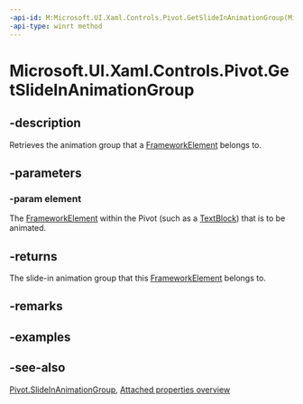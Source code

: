 ```yaml
---
-api-id: M:Microsoft.UI.Xaml.Controls.Pivot.GetSlideInAnimationGroup(Microsoft.UI.Xaml.FrameworkElement)
-api-type: winrt method
---
```


<!-- Method syntax
public Windows.UI.Xaml.Controls.PivotSlideInAnimationGroup GetSlideInAnimationGroup(Windows.UI.Xaml.FrameworkElement element)
-->

# Microsoft.UI.Xaml.Controls.Pivot.GetSlideInAnimationGroup

## -description
Retrieves the animation group that a [FrameworkElement](../microsoft.ui.xaml/frameworkelement.md) belongs to.

## -parameters
### -param element
The [FrameworkElement](../microsoft.ui.xaml/frameworkelement.md) within the Pivot (such as a [TextBlock](richtextblock.md)) that is to be animated.

## -returns
The slide-in animation group that this [FrameworkElement](../microsoft.ui.xaml/frameworkelement.md) belongs to.

## -remarks

## -examples

## -see-also

[Pivot.SlideInAnimationGroup](pivot_slideinanimationgroup.md), [Attached properties overview](/windows/uwp/xaml-platform/attached-properties-overview)
